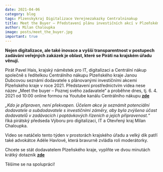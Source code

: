 ```yaml
---
date: 2021-04-06
category: blog
tags: Plzenskykraj Digitalizace Verejnezakazky Centralninakup
title: Meet the Buyer – Představení plánu investičních akcí v Plzeňském kraji pro rok 2021
author: Milan Chaloupka
image: posts/meet_the_buyer.jpg
important: true
---
```


**Nejen digitalizace, ale také inovace a vyšší transparentnost v postupech zadávání veřejných zakázek je oblast, které se Piráti na krajském úřadu věnují.**

Pirát Pavel Hais, krajský náměstek pro IT, digitalizaci a Centrální nákup společně s ředitelkou Centrálního nákupu Plzeňského kraje Janou Dubcovou seznámí dodavatele s plánovanými investičními akcemi Plzeňského kraje v roce 2021. Představení prostřednictvím videa nese název „Meet the buyer – Poznej svého zadavatele“ a proběhne dnes, tj. 6. 4. 2021 od 10:00 online formou na Youtube kanálu Centrálního nákupu **[zde](https://www.youtube.com/watch?v=dKIaZ0XaDcA)**

*„Kdo je připraven, není překvapen. Účelem akce je seznámit potenciální dodavatele a subdodavatele s investičními záměry, aby byla zvýšena účast dodavatelů v zadávacích i poptávkových řízeních a jejich připravenost.“* říká pirátský předseda Výboru pro digitalizaci, IT a Otevřený kraj Milan Chaloupka.

Video se natáčelo tento týden v prostorách krajského úřadu a velký dík patří také advokátce Adéle Havlové, která bravurně zvládla roli moderátorky.

Chcete se stát dodavatelem Plzeňského kraje, vyplňte ve dvou minutách krátký dotazník **[zde](https://www.cnpk.cz/meet-the-buyer)**

Těšíme se na spolupráci!
